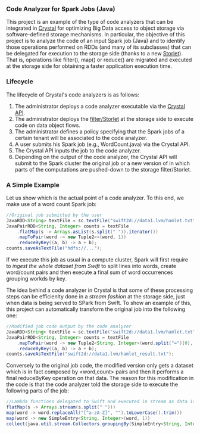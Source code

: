 ### Code Analyzer for Spark Jobs (Java)

This project is an example of the type of code analyzers that can be integrated in [Crystal](https://github.com/Crystal-SDS) for optimizing Big Data access to object storage via software-defined storage mechanisms. In particular, the objective of this project is to analyze the code of an input Spark job (Java) and to identify those operations performed on RDDs (and many of its subclasses) that can be delegated for execution to the storage side (thanks to a new [Storlet](https://github.com/Crystal-SDS/filter-samples/tree/master/Storlet_lambda_pushdown)). That is, operations like filter(), map() or reduce() are migrated and executed at the storage side for obtaining a faster application execution time.

### Lifecycle

The lifecycle of Crystal's code analyzers is as follows:
1. The administrator deploys a code analyzer executable via the [Crystal API](https://github.com/Crystal-SDS/controller).
2. The administrator deploys the [filter/Storlet](https://github.com/Crystal-SDS/filter-samples/tree/master/Storlet_lambda_pushdown) at the storage side to execute code on data object flows.
3. The administrator defines a policy specifying that the Spark jobs of a certain tenant will be associated to the code analyzer.
4. A user submits his Spark job (e.g., WordCount.java) via the Crystal API.
5. The Crystal API inputs the job to the code analyzer.
6. Depending on the output of the code analyzer, the Crystal API will submit to the Spark cluster the original job or a new version of in which parts of the computations are pushed-down to the storage filter/Storlet.

### A Simple Example

Let us show which is the actual point of a code analyzer. To this end, we make use of a word count Spark job:

```java
//Original job submitted by the user
JavaRDD<String> textFile = sc.textFile("swift2d://data1.lvm/hamlet.txt");
JavaPairRDD<String, Integer> counts = textFile
    .flatMap(s -> Arrays.asList(s.split(" ")).iterator())
    .mapToPair(word -> new Tuple2<>(word, 1))
    .reduceByKey((a, b) -> a + b);
counts.saveAsTextFile("hdfs://...");
```
If we execute this job as usual in a compute cluster, Spark will first require to *ingest the whole dataset from Swift* to split lines into words, create word/count pairs and then execute a final sum of word occurrences grouping workds by key.

The idea behind a code analyzer in Crystal is that some of these processing steps can be efficienlty done in a *stream fashion* at the storage side, just when data is being served to SPark from Swift. To show an example of this, this project can automatically transform the original job into the following one:

```java
//Modified job code output by the code analyzer
JavaRDD<String> textFile = sc.textFile("swift2d://data1.lvm/hamlet.txt"); 
JavaPairRDD<String, Integer> counts = textFile
    .mapToPair(word -> new Tuple2<String, Integer>(word.split("=")[0], Integer.valueOf(word.split("=")[1])))
    .reduceByKey((a, b) -> a + b); 
counts.saveAsTextFile("swift2d://data1.lvm/hamlet_result.txt");
```

Conversely to the original job code, the modified version only gets a dataset which is in fact composed by <word,count> pairs and then it performs a final reduceByKey operation on that data. The reason for this  modification in the code is that the code analyzer told the storage side to execute the following parts of the job:

```java
//Lambda functions delegated to Swift and executed in stream as data is served
flatMap(s -> Arrays.stream(s.split(" ")))
map(word -> word.replaceAll("[^a-zA-Z]", "").toLowerCase().trim())
map(word -> new SimpleEntry<String, Integer>(word, 1))
collect(java.util.stream.Collectors.groupingBy(SimpleEntry<String, Integer>::getKey, java.util.stream.Collectors.counting()))
```





